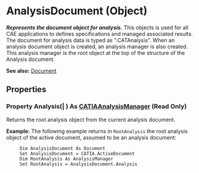 # AnalysisDocument (Object)

**_Represents the document object for analysis._**
This objects is used for all CAE applications to defines specifications and managed associated results.
The document for analysis data is typed as ".CATAnalysis".
When an analysis document object is created, an analysis manager is also created.
This analysis manager is the root object at the top of the structure of the Analysis document.

**See also:**      [Document](../InfInterfaces/interface_Document_14456.md)

## Properties

### Property **Analysis**(| ) As [CATIAAnalysisManager](../CATAnalysisInterfaces/interface_AnalysisManager_47941.md) (Read Only)

   Returns the root analysis object from the current analysis document.

**Example:**     The following example returns in `RootAnalysis` the root analysis object of the active document, assumed to be an analysis document:

```VBScript
     Dim AnalysisDocument As Document
     Set AnalysisDocument = CATIA.ActiveDocument
     Dim RootAnalysis As AnalysisManager
     Set RootAnalysis = AnalysisDocument.Analysis

```